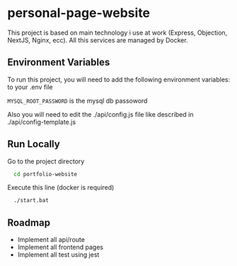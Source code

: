 # personal-page-website

This project is based on main technology i use at work (Express, Objection, NextJS, Nginx, ecc). All this services are managed by Docker.

## Environment Variables

To run this project, you will need to add the following environment variables: to your .env file

`MYSQL_ROOT_PASSWORD` is the mysql db passoword

Also you will need to edit the ./api/config.js file like described in ./api/config-template.js

## Run Locally

Go to the project directory

```bash
  cd portfolio-website
```

Execute this line (docker is required)

```bash
  ./start.bat
```

## Roadmap

- Implement all api/route
- Implement all frontend pages
- Implement all test using jest
